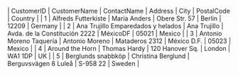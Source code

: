 | CustomerID |	CustomerName                        |	ContactName     | 	Address	                 |    City      |	PostalCode | 	Country |
| 1          |  Alfreds Futterkiste	                |   Maria Anders    |	Obere Str. 57            | 	  Berlin	|   12209	   |   Germany | 
| 2          |	Ana Trujillo Emparedados y helados  |	Ana Trujillo    |  Avda. de la Constitución 2222 | MéxicoDF | 05021        |	Mexico |
| 3          |	Antonio Moreno Taquería             | 	Antonio Moreno	|  Mataderos 2312 | México D.F. | 05023 | Mexico |
| 4          |  Around the Horn	| Thomas Hardy	| 120 Hanover Sq. |	London	| WA1 1DP |	UK |
| 5          |	Berglunds snabbköp |	Christina Berglund | 	Berguvsvägen 8	Luleå	| S-958 22	| Sweden |